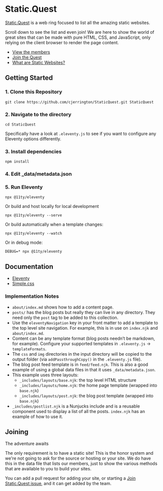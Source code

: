 # Static.Quest

[Static.Quest](https://static.quest) is a web ring focused to list all the amazing static websites.

Scroll down to see the list and even join! We are here to show the world of great sites that can be made with pure HTML, CSS, and JavaScript, only relying on the client browser to render the page content.

- [View the members](https://static.quest/members/)
- [Join the Quest](https://static.quest/join/)
- [What are Static Websites?](https://static.quest/posts/what-is-a-satic-site/)

## Getting Started

### 1. Clone this Repository

```shell
git clone https://github.com/cjerrington/StaticQuest.git StaticQuest
```

### 2. Navigate to the directory

```shell
cd StaticQuest
```

Specifically have a look at `.eleventy.js` to see if you want to configure any Eleventy options differently.

### 3. Install dependencies

```shell
npm install
```

### 4. Edit \_data/metadata.json

### 5. Run Eleventy

```shell
npx @11ty/eleventy
```

Or build and host locally for local development

```shell
npx @11ty/eleventy --serve
```

Or build automatically when a template changes:

```shell
npx @11ty/eleventy --watch
```

Or in debug mode:

```shell
DEBUG=* npx @11ty/eleventy
```

## Documentation

- [Eleventy](https://www.11ty.dev/docs/)
- [Simple.css](https://github.com/kevquirk/simple.css/wiki)

### Implementation Notes

- `about/index.md` shows how to add a content page.
- `posts/` has the blog posts but really they can live in any directory. They need only the `post` tag to be added to this collection.
- Use the `eleventyNavigation` key in your front matter to add a template to the top level site navigation. For example, this is in use on `index.njk` and `about/index.md`.
- Content can be any template format (blog posts needn’t be markdown, for example). Configure your supported templates in `.eleventy.js` -> `templateFormats`.
- The `css` and `img` directories in the input directory will be copied to the output folder (via `addPassthroughCopy()` in the `.eleventy.js` file).
- The blog post feed template is in `feed/feed.njk`. This is also a good example of using a global data files in that it uses `_data/metadata.json`.
- This example uses three layouts:
  - `_includes/layouts/base.njk`: the top level HTML structure
  - `_includes/layouts/home.njk`: the home page template (wrapped into `base.njk`)
  - `_includes/layouts/post.njk`: the blog post template (wrapped into `base.njk`)
- `_includes/postlist.njk` is a Nunjucks include and is a reusable component used to display a list of all the posts. `index.njk` has an example of how to use it.

## Joining

The adventure awaits

The only requirement is to have a static site! This is the honor system and we're not going to ask for the source or hosting or your site. We do have this in the data file that lists our members, just to show the various methods that are available to you to build your sites.

You can add a pull request for adding your site, or starting a [Join Static.Quest issue](https://github.com/cjerrington/StaticQuest/issues/new/choose), and it can get added by the team.

